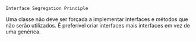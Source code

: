     Interface Segregation Principle

Uma classe não deve ser forçada a implementar interfaces e métodos que não serão utilizados. É preferível criar interfaces mais interfaces em vez de uma genérica. 